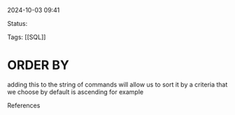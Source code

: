 2024-10-03 09:41

Status:

Tags:
[[SQL]]
# ORDER BY

adding this to the string of commands will allow us to sort it by a criteria that we choose by default is ascending for example


References 